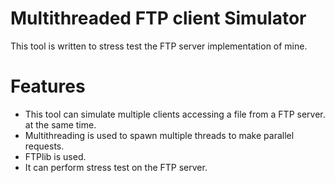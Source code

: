 # Multithreaded FTP client Simulator
This tool is written to stress test the FTP server implementation of mine.
# Features
* This tool can simulate multiple clients accessing a file from a FTP server. at the same time.
* Multithreading is used to spawn multiple threads to make parallel requests. 
* FTPlib is used.
* It can perform stress test on the FTP server.
